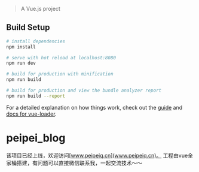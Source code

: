 


> A Vue.js project

## Build Setup

``` bash
# install dependencies
npm install

# serve with hot reload at localhost:8080
npm run dev

# build for production with minification
npm run build

# build for production and view the bundle analyzer report
npm run build --report
```

For a detailed explanation on how things work, check out the [guide](http://vuejs-templates.github.io/webpack/) and [docs for vue-loader](http://vuejs.github.io/vue-loader).

# peipei_blog
该项目已经上线，欢迎访问[www.peipeiq.cn](www.peipeiq.cn)。
工程由vue全家桶搭建，有问题可以直接微信联系我，一起交流技术～～
